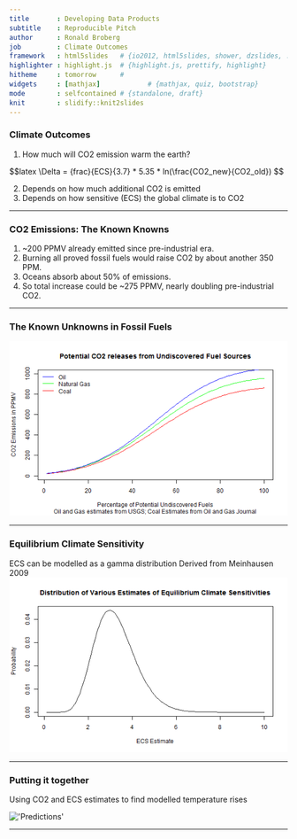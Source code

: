 ```yaml
---
title       : Developing Data Products
subtitle    : Reproducible Pitch
author      : Ronald Broberg
job         : Climate Outcomes
framework   : html5slides   # {io2012, html5slides, shower, dzslides, ...}
highlighter : highlight.js  # {highlight.js, prettify, highlight}
hitheme     : tomorrow      # 
widgets     : [mathjax]            # {mathjax, quiz, bootstrap}
mode        : selfcontained # {standalone, draft}
knit        : slidify::knit2slides
---
```


### Climate Outcomes

1. How much will CO2 emission warm the earth?

$$latex
\Delta = \{frac}{ECS}{3.7} * 5.35 * ln(\frac{CO2_new}{CO2_old}) 
$$

2. Depends on how much additional CO2 is emitted
3. Depends on how sensitive (ECS) the global climate is to CO2

---

### CO2 Emissions: The Known Knowns

1. ~200 PPMV already emitted since pre-industrial era.
2. Burning all proved fossil fuels would raise CO2 by about another 350 PPM.
3. Oceans absorb about 50% of emissions.
4. So total increase could be ~275 PPMV, nearly doubling pre-industrial CO2.

---

### The Known Unknowns in Fossil Fuels

![plot of chunk fig1](assets/fig/fig1.png) 

---

### Equilibrium Climate Sensitivity

ECS can be modelled as a gamma distribution
Derived from Meinhausen 2009
![plot of chunk fig2](assets/fig/fig2.png) 

---

### Putting it together

Using CO2 and ECS estimates to find modelled temperature rises

!['Predictions'](http://oi58.tinypic.com/2llltmd.jpg)

---
